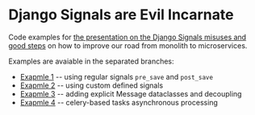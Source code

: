 # Django Signals are Evil Incarnate

Code examples for [the presentation on the Django Signals misuses and good steps](https://docs.google.com/presentation/d/1zVyYFS9Pry6WrdRDxwMcOlvdLr2K-r8UPw2DikRkEYQ/edit?usp=sharing) on how to improve our road from monolith to microservices.

Examples are avaiable in the separated branches:
- [Exapmle 1](https://github.com/ivellios/what-is-wrong-with-signals/tree/example1) -- using regular signals `pre_save` and `post_save`
- [Exapmle 2](https://github.com/ivellios/what-is-wrong-with-signals/tree/example2) -- using custom defined signals
- [Exapmle 3](https://github.com/ivellios/what-is-wrong-with-signals/tree/example3) -- adding explicit Message dataclasses and decoupling
- [Exapmle 4](https://github.com/ivellios/what-is-wrong-with-signals/tree/example4) -- celery-based tasks asynchronous processing
